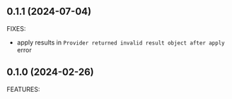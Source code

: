 ## 0.1.1 (2024-07-04)

FIXES:
- apply results in `Provider returned invalid result object after apply` error

## 0.1.0 (2024-02-26) 

FEATURES:
